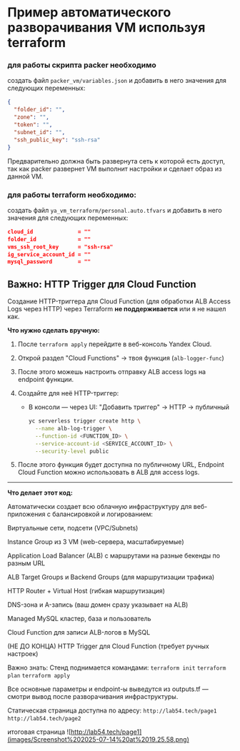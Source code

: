 # Пример автоматического разворачивания VM используя terraform

### для работы скрипта packer необходимо
создать файл `packer_vm/variables.json` и добавить в него значения для следующих переменных:
```json
{
  "folder_id": "",
  "zone": "",
  "token": "",
  "subnet_id": "",
  "ssh_public_key": "ssh-rsa"
}
```
Предварительно должна быть развернута сеть к которой есть доступ, так как packer развернет VM выполнит настройки и сделает образ из данной VM.

### для работы terraform необходимо:
создать файл `ya_vm_terraform/personal.auto.tfvars` и добавить в него значения для следующих переменных:
```json
cloud_id              = ""
folder_id             = ""
vms_ssh_root_key      = "ssh-rsa"
ig_service_account_id = ""
mysql_password        = ""
```

## Важно: HTTP Trigger для Cloud Function

Создание HTTP-триггера для Cloud Function (для обработки ALB Access Logs через HTTP) через Terraform **не поддерживается** или я не нашел как.

**Что нужно сделать вручную:**

1. После `terraform apply` перейдите в веб-консоль Yandex Cloud.
2. Открой раздел "Cloud Functions" → твоя функция (`alb-logger-func`)
3. После этого можешь настроить отправку ALB access logs на endpoint функции.
4. Создайте для неё HTTP-триггер:
    - В консоли — через UI: "Добавить триггер" → HTTP → публичный

      ```sh
      yc serverless trigger create http \
        --name alb-log-trigger \
        --function-id <FUNCTION_ID> \
        --service-account-id <SERVICE_ACCOUNT_ID> \
        --security-level public
      ```

4. После этого функция будет доступна по публичному URL, Endpoint Cloud Function можно использовать в ALB для access logs.

---
**Что делает этот код:**

Автоматически создает всю облачную инфраструктуру для веб-приложения с балансировкой и логированием:

Виртуальные сети, подсети (VPC/Subnets)

Instance Group из 3 VM (web-сервера, масштабируемые)

Application Load Balancer (ALB) с маршрутами на разные бекенды по разным URL

ALB Target Groups и Backend Groups (для маршрутизации трафика)

HTTP Router + Virtual Host (гибкая маршрутизация)

DNS-зона и A-запись (ваш домен сразу указывает на ALB)

Managed MySQL кластер, база и пользователь

Cloud Function для записи ALB-логов в MySQL

(НЕ ДО КОНЦА) HTTP Trigger для Cloud Function (требует ручных настроек)

Важно знать:
Стенд поднимается командами:
`terraform init`
`terraform plan`
`terraform apply`

Все основные параметры и endpoint-ы выведутся из outputs.tf — смотри вывод после разворачивания инфраструктуры.

Статическая страница доступна по адресу:
`http://lab54.tech/page1`
`http://lab54.tech/page2`


итоговая страница
![http://lab54.tech/page1](images/Screenshot%202025-07-14%20at%2019.25.58.png)
